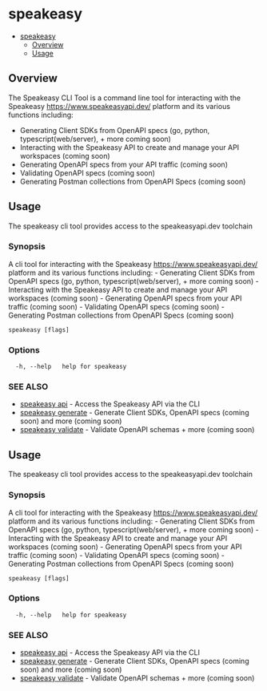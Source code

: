 # speakeasy

- [speakeasy](#speakeasy)
  - [Overview](#overview)
  - [Usage](#usage)

## Overview

The Speakeasy CLI Tool is a command line tool for interacting with the Speakeasy https://www.speakeasyapi.dev/ platform and its various functions including:

- Generating Client SDKs from OpenAPI specs (go, python, typescript(web/server), + more coming soon)
- Interacting with the Speakeasy API to create and manage your API workspaces (coming soon)
- Generating OpenAPI specs from your API traffic (coming soon)
- Validating OpenAPI specs (coming soon)
- Generating Postman collections from OpenAPI Specs  (coming soon)

## Usage

The speakeasy cli tool provides access to the speakeasyapi.dev toolchain

### Synopsis

 A cli tool for interacting with the Speakeasy https://www.speakeasyapi.dev/ platform and its various functions including:
	- Generating Client SDKs from OpenAPI specs (go, python, typescript(web/server), + more coming soon)
	- Interacting with the Speakeasy API to create and manage your API workspaces	(coming soon)
	- Generating OpenAPI specs from your API traffic 								(coming soon)
	- Validating OpenAPI specs 														(coming soon)
	- Generating Postman collections from OpenAPI Specs 							(coming soon)


```
speakeasy [flags]
```

### Options

```
  -h, --help   help for speakeasy
```

### SEE ALSO

* [speakeasy api](docs/speakeasy_api.md)	 - Access the Speakeasy API via the CLI
* [speakeasy generate](docs/speakeasy_generate.md)	 - Generate Client SDKs, OpenAPI specs (coming soon) and more (coming soon)
* [speakeasy validate](docs/speakeasy_validate.md)	 - Validate OpenAPI schemas + more (coming soon)



## Usage

The speakeasy cli tool provides access to the speakeasyapi.dev toolchain

### Synopsis

 A cli tool for interacting with the Speakeasy https://www.speakeasyapi.dev/ platform and its various functions including:
	- Generating Client SDKs from OpenAPI specs (go, python, typescript(web/server), + more coming soon)
	- Interacting with the Speakeasy API to create and manage your API workspaces	(coming soon)
	- Generating OpenAPI specs from your API traffic 								(coming soon)
	- Validating OpenAPI specs 														(coming soon)
	- Generating Postman collections from OpenAPI Specs 							(coming soon)


```
speakeasy [flags]
```

### Options

```
  -h, --help   help for speakeasy
```

### SEE ALSO

* [speakeasy api](docs/speakeasy_api.md)	 - Access the Speakeasy API via the CLI
* [speakeasy generate](docs/speakeasy_generate.md)	 - Generate Client SDKs, OpenAPI specs (coming soon) and more (coming soon)
* [speakeasy validate](docs/speakeasy_validate.md)	 - Validate OpenAPI schemas + more (coming soon)

